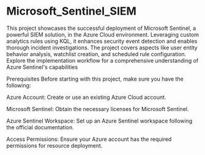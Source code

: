 # Microsoft_Sentinel_SIEM

This project showcases the successful deployment of Microsoft Sentinel, a powerful SIEM solution, in the Azure Cloud environment. Leveraging custom analytics rules using KQL, it enhances security event detection and enables thorough incident investigations. The project covers aspects like user entity behavior analysis, watchlist creation, and scheduled rule configuration. Explore the implementation workflow for a comprehensive understanding of Azure Sentinel's capabilities

Prerequisites
Before starting with this project, make sure you have the following:

Azure Account:
Create or use an existing Azure Cloud account.

Microsoft Sentinel:
Obtain the necessary licenses for Microsoft Sentinel.

Azure Sentinel Workspace:
Set up an Azure Sentinel workspace following the official documentation.

Access Permissions:
Ensure your Azure account has the required permissions for resource deployment.
